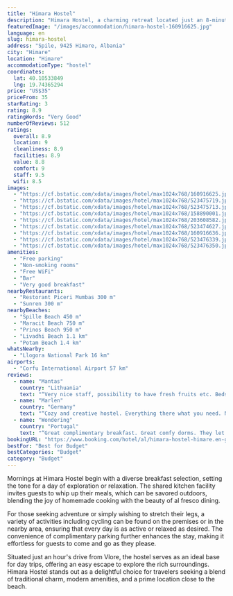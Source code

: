 ```yaml
---
title: "Himara Hostel"
description: "Himara Hostel, a charming retreat located just an 8-minute stroll from the pristine shores of Himare, offers guests a unique stay in a traditional house surrounded by a serene garden brimming with fruit trees."
featuredImage: "/images/accommodation/himara-hostel-160916625.jpg"
language: en
slug: himara-hostel
address: "Spile, 9425 Himare, Albania"
city: "Himare"
location: "Himare"
accommodationType: "hostel"
coordinates:
  lat: 40.10533849
  lng: 19.74365294
price: "US$35"
priceFrom: 35
starRating: 3
rating: 8.9
ratingWords: "Very Good"
numberOfReviews: 512
ratings:
  overall: 8.9
  location: 9
  cleanliness: 8.9
  facilities: 8.9
  value: 8.8
  comfort: 9
  staff: 9.5
  wifi: 8.5
images:
  - "https://cf.bstatic.com/xdata/images/hotel/max1024x768/160916625.jpg?k=7a821177509d2c28c0921eec9f8ec49be65018b5a49b9b7447c679fa3cbe0067&o=&hp=1"
  - "https://cf.bstatic.com/xdata/images/hotel/max1024x768/523475719.jpg?k=c5c9ad86b937c1c57e38f8a3423f36ae9338fe61c4aae45be5ec545e1407f12c&o=&hp=1"
  - "https://cf.bstatic.com/xdata/images/hotel/max1024x768/523475713.jpg?k=9cfdf4658ac34619088af768e0aabcca8b96f708db3b68bfda5873997dc2e73f&o=&hp=1"
  - "https://cf.bstatic.com/xdata/images/hotel/max1024x768/158890001.jpg?k=d0a66d8dca6a719556f05fb2460e4964e94626cbf55c58514182cf0bce7cb377&o=&hp=1"
  - "https://cf.bstatic.com/xdata/images/hotel/max1024x768/203608582.jpg?k=1d81b059636cfaa15867232407368fdc0c09d41cd89bce4cf4691edce916b242&o=&hp=1"
  - "https://cf.bstatic.com/xdata/images/hotel/max1024x768/523474627.jpg?k=1a925d47d9e17dab53a333e4eca811e629549e6dac05868c3c3a48c780e07623&o=&hp=1"
  - "https://cf.bstatic.com/xdata/images/hotel/max1024x768/160916636.jpg?k=3bf6986f09b35f4c9c1b758de669e3c9a2b6fd315d3a2b9e74bab89a476664fe&o=&hp=1"
  - "https://cf.bstatic.com/xdata/images/hotel/max1024x768/523476339.jpg?k=28420c11edaa915ffff33f63a20f6583d97be21aff1eee5fffdac794a76095e4&o=&hp=1"
  - "https://cf.bstatic.com/xdata/images/hotel/max1024x768/523476350.jpg?k=c65afb6a459ccc29911e78401779f4a6ea790f0ea90021d6b4fa48e5235741a3&o=&hp=1"
amenities:
  - "Free parking"
  - "Non-smoking rooms"
  - "Free WiFi"
  - "Bar"
  - "Very good breakfast"
nearbyRestaurants:
  - "Restorant Piceri Mumbas 300 m"
  - "Sunren 300 m"
nearbyBeaches:
  - "Spille Beach 450 m"
  - "Maracit Beach 750 m"
  - "Prinos Beach 950 m"
  - "Livadhi Beach 1.1 km"
  - "Potam Beach 1.4 km"
whatsNearby:
  - "Llogora National Park 16 km"
airports:
  - "Corfu International Airport 57 km"
reviews:
  - name: "Mantas"
    country: "Lithuania"
    text: "“Very nice staff, possibility to have fresh fruits etc. Beds are also non-squeaky and comfortable, which is a huge advantage for a hostel. Price is also ok for what you get.”"
  - name: "Marlen"
    country: "Germany"
    text: "“Cozy and creative hostel. Everything there what you need. Nice outside area, included breakfast and super smart staff! 5 Stars.”"
  - name: "Wondering"
    country: "Portugal"
    text: "“Great complimentary breakfast. Great comfy dorms. They let tents if the dorms are full and in my opinion they are even better value”"
bookingURL: "https://www.booking.com/hotel/al/himara-hostel-himare.en-gb.html?aid=8035640"
bestFor: "Best for Budget"
bestCategories: "Budget"
category: "Budget"
---
```


Mornings at Himara Hostel begin with a diverse breakfast selection, setting the tone for a day of exploration or relaxation. The shared kitchen facility invites guests to whip up their meals, which can be savored outdoors, blending the joy of homemade cooking with the beauty of al fresco dining.

For those seeking adventure or simply wishing to stretch their legs, a variety of activities including cycling can be found on the premises or in the nearby area, ensuring that every day is as active or relaxed as desired. The convenience of complimentary parking further enhances the stay, making it effortless for guests to come and go as they please.

Situated just an hour's drive from Vlore, the hostel serves as an ideal base for day trips, offering an easy escape to explore the rich surroundings. Himara Hostel stands out as a delightful choice for travelers seeking a blend of traditional charm, modern amenities, and a prime location close to the beach.